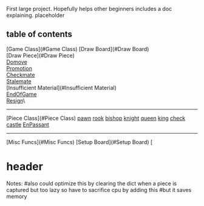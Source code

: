 First large project. Hopefully helps other beginners includes a doc explaining. 
placeholder
## table of contents
[Game Class](#Game Class)
    [Draw Board](#Draw Board)\
    [Draw Piece](#Draw Piece)\
    [Domove](#Domove)\
    [Promotion](#Promotion)\
    [Checkmate](#Checkmate)\
    [Stalemate](#Stalemate)\
    [Insufficient Material](#Insufficient Material)\
    [EndOfGame](#EndOfGame)\
    [Resign](#Resign)\ 
***
[Piece Class](#Piece Class)
    [pawn](#pawn)
    [rook](#rook)
    [bishop](#bishop)
    [knight](#night)
    [queen](#queen)
    [king](#king)
    [check](#check)
    [castle](#castle)
    [EnPassant](#EnPassant)
***
[Misc Funcs](#Misc Funcs)
   [Setup Board](#Setup Board)
   [



# header
Notes:        #also could optimize this by clearing the dict when a piece is captured but too lazy so have to sacrifice cpu by adding this
        #but it saves memory
